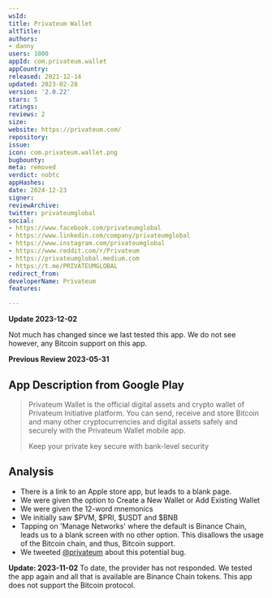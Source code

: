 ```yaml
---
wsId: 
title: Privateum Wallet
altTitle: 
authors:
- danny
users: 1000
appId: com.privateum.wallet
appCountry: 
released: 2021-12-14
updated: 2023-02-28
version: '2.0.22'
stars: 5
ratings: 
reviews: 2
size: 
website: https://privateum.com/
repository: 
issue: 
icon: com.privateum.wallet.png
bugbounty: 
meta: removed
verdict: nobtc
appHashes: 
date: 2024-12-23
signer: 
reviewArchive: 
twitter: privateumglobal
social:
- https://www.facebook.com/privateumglobal
- https://www.linkedin.com/company/privateumglobal
- https://www.instagram.com/privateumglobal
- https://www.reddit.com/r/Privateum
- https://privateumglobal.medium.com
- https://t.me/PRIVATEUMGLOBAL
redirect_from: 
developerName: Privateum
features: 

---
```


**Update 2023-12-02**

Not much has changed since we last tested this app. We do not see however, any Bitcoin support on this app.

**Previous Review 2023-05-31**

## App Description from Google Play 

> Privateum Wallet is the official digital assets and crypto wallet of Privateum Initiative platform. You can send, receive and store Bitcoin and many other cryptocurrencies and digital assets safely and securely with the Privateum Wallet mobile app.
>
> Keep your private key secure with bank-level security

## Analysis 

- There is a link to an Apple store app, but leads to a blank page.
- We were given the option to Create a New Wallet or Add Existing Wallet
- We were given the 12-word mnemonics 
- We initially saw $PVM, $PRI, $USDT and $BNB 
- Tapping on 'Manage Networks' where the default is Binance Chain, leads us to a blank screen with no other option. This disallows the usage of the Bitcoin chain, and thus, Bitcoin support. 
- We tweeted [@privateum](https://twitter.com/BitcoinWalletz/status/1663859816270376961) about this potential bug.

**Update: 2023-11-02** To date, the provider has not responded. We tested the app again and all that is available are Binance Chain tokens. This app does not support the Bitcoin protocol.
